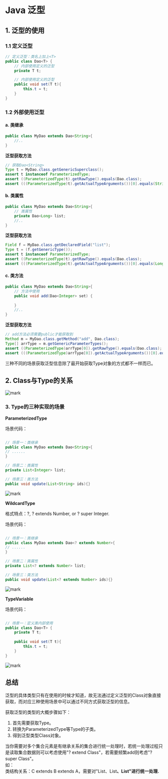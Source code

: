 # Java 泛型

## 1. 泛型的使用

### 1.1 定义泛型

```java
// 定义泛型：类名上加上<T>
public class Dao<T> {
    // 内部使用定义的泛型
    private T t;

    // 内部使用定义的泛型
    public void set(T t){
        this.t = t;
    }
}
```

### 1.2 外部使用泛型

#### a. 类继承

```java
public class MyDao extends Dao<String>{
    //..
}
```

**泛型获取方法**

```java
// 获取Dao<String>
Type t = MyDao.class.getGenericSuperclass();
assert t instanceof ParameterizedType;
assert ((ParameterizedType)t).getRawType().equals(Dao.class);
assert (((ParameterizedType)t).getActualTypeArguments())[0].equals(String.class);
```

#### b. 类属性

```java
public class MyDao extends Dao<String>{
    // 类属性
    private Dao<Long> list;
    //..
}

```

**泛型获取方法**

```java
Field f = MyDao.class.getDeclaredField("list");
Type t = (f.getGenericType());
assert t instanceof ParameterizedType;
assert ((ParameterizedType)t).getRawType().equals(Dao.class);
assert (((ParameterizedType)t).getActualTypeArguments())[0].equals(Long.class);
```

#### c. 类方法

```java
public class MyDao extends Dao<String>{
    // 方法中使用
    public void add(Dao<Integer> set) {
        
    }
    //..
}
```

**泛型获取方法**

```java
// add方法必须需要public才能获取到
Method m = MyDao.class.getMethod("add", Dao.class);
Type[] arrType = m.getGenericParameterTypes();
assert ((ParameterizedType)arrType[0]).getRawType().equals(Dao.class);
assert (((ParameterizedType)arrType[0]).getActualTypeArguments())[0].equals(Integer.class);
```

三种不同的场景获取泛型信息除了最开始获取Type对象的方式都不一样而已。

## 2. Class与Type的关系

![mark](http://ol28s5tk9.bkt.clouddn.com/mdimages/20170510/001154541.png)

### 3. Type的三种实现的场景

**ParameterizedType**

场景代码：
```java

// 场景一：类继承
public class MyDao extends Dao<String>{
// ......
}

// 场景二：类属性
private List<Integer> list;

// 场景三：类方法
public void update(List<String> ids){}

```

![mark](http://ol28s5tk9.bkt.clouddn.com/mdimages/20170510/215535647.png)

**WildcardType**

格式特点：?, ? extends Number, or ? super Integer.

场景代码：
```java

// 场景一：类继承
public class MyDao extends Dao<? extends Number>{
// ......
}

// 场景二：类属性
private List<? extends Number> list;

// 场景三：类方法
public void update(List<? extends Number> ids){}

```

![mark](http://ol28s5tk9.bkt.clouddn.com/mdimages/20170510/215919141.png)

**TypeVariable**

场景代码：
```java

// 场景一：定义类内部使用
public class Dao<T> {
	private T t;
	
	public void set(T t){
		this.t = t;
	}
}
```

![mark](http://ol28s5tk9.bkt.clouddn.com/mdimages/20170510/220047138.png)

## 总结

泛型的具体类型只有在使用的时候才知道，故无法通过定义泛型的Class对象直接获取，而对应三种使用场景中可以通过不同方式获取泛型的信息。

获取泛型的类型的大概步骤如下：
1. 首先需要获取Type。
2. 转换为ParameterizedType等Type的子类。
3. 得到泛型类型Class对象。

当你需要对多个集合元素是有继承关系的集合进行统一处理时，若统一处理过程只是读取集合数据则可以考虑使用"? extend Class"，若需要频繁add则考虑"? super Class"。  
如：  
类结构关系：C extends B extends A，需要对"List<C>、List<B>、List<A>"进行统一处理.
